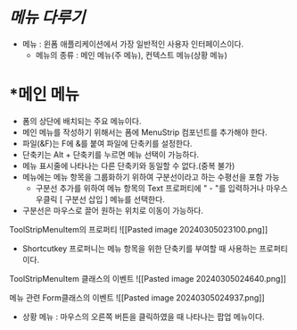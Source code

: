 
# *메뉴 다루기*
- 메뉴 : 윈폼 애플리케이션에서 가장 일반적인 사용자 인터페이스이다.
	- 메뉴의 종류 : 메인 메뉴(주 메뉴), 컨텍스트 메뉴(상황 메뉴)

# *메인 메뉴 
- 폼의 상단에 배치되는 주요 메뉴이다.
- 메인 메뉴를 작성하기 위해서는 폼에 MenuStrip 컴포넌트를 추가해야 한다.
- 파일(&F)는 F에 &를 붙여 파일에 단축키를 설정한다.
- 단축키는 Alt + 단축키를 누르면 메뉴 선택이 가능하다.
- 메뉴 표시줄에 나타나는 다른 단축키와 동일할 수 없다.(중복 불가)
- 메뉴에는 메뉴 항목을 그룹화하기 위하여 구분선이라고 하는 수평선을 포함 가능
	- 구분선 추가를 위하여 메뉴 항목의 Text 프로퍼티에 " - "를 입력하거나 마우스 우클릭 [ 구분선 삽입 ] 메뉴를 선택한다.
- 구분선은 마우스로 끌어 원하는 위치로 이동이 가능하다.

ToolStripMenuItem의 프로퍼티
![[Pasted image 20240305023100.png]]
- Shortcutkey 프로퍼니는 메뉴 항목을 위한 단축키를 부여할 때 사용하는 프로퍼티이다. 

ToolStripMenuItem 클래스의 이벤트
![[Pasted image 20240305024640.png]]

메뉴 관련 Form클래스의 이벤트
![[Pasted image 20240305024937.png]]



-  상황 메뉴 : 마우스의 오른쪽 버튼을 클릭하였을 때 나타나는 팝업 메뉴이다.